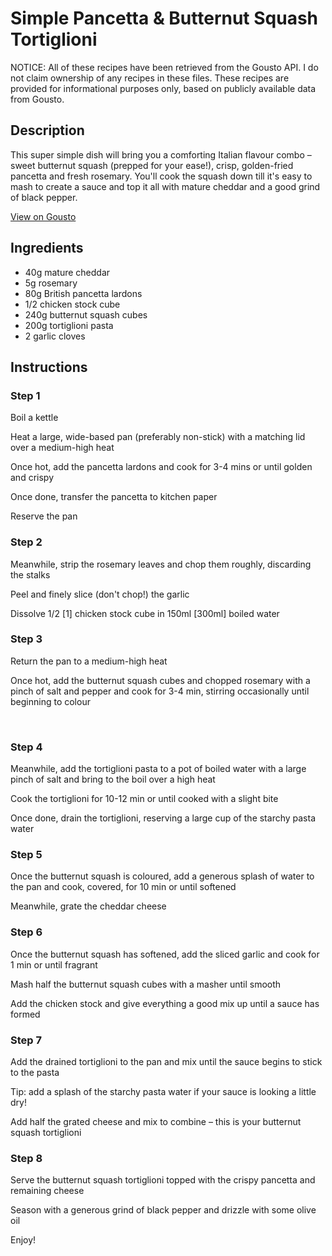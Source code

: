# Simple Pancetta & Butternut Squash Tortiglioni

NOTICE: All of these recipes have been retrieved from the Gousto API. I do not claim ownership of any recipes in these files. These recipes are provided for informational purposes only, based on publicly available data from Gousto.

## Description

This super simple dish will bring you a comforting Italian flavour combo – sweet butternut squash (prepped for your ease!), crisp, golden-fried pancetta and fresh rosemary. You'll cook the squash down till it's easy to mash to create a sauce and top it all with mature cheddar and a good grind of black pepper.

[View on Gousto](https://www.gousto.co.uk/recipes/cookbook/simple-pancetta-butternut-squash-tortiglioni)

## Ingredients

- 40g mature cheddar
- 5g rosemary
- 80g British pancetta lardons
- 1/2 chicken stock cube
- 240g butternut squash cubes
- 200g tortiglioni pasta
- 2 garlic cloves

## Instructions


### Step 1

Boil a kettle


Heat a large, wide-based pan (preferably non-stick) with a matching lid over a medium-high heat


Once hot, add the pancetta lardons and cook for 3-4 mins or until golden and crispy


Once done, transfer the pancetta to kitchen paper


Reserve the pan


### Step 2

Meanwhile, strip the rosemary leaves and chop them roughly, discarding the stalks


Peel and finely slice (don't chop!) the garlic


Dissolve 1/2&nbsp;<span class="text-danger">[1]&nbsp;</span>chicken stock cube in 150ml<span class="text-danger"> [300ml]</span> boiled water


### Step 3

Return the pan to a medium-high heat&nbsp;


Once hot, add the butternut squash cubes and chopped&nbsp;rosemary with a pinch of salt and pepper and cook for 3-4 min, stirring occasionally until beginning to colour


&nbsp;


### Step 4

Meanwhile, add the&nbsp;tortiglioni pasta&nbsp;to a pot of&nbsp;boiled water&nbsp;with a large pinch of&nbsp;salt&nbsp;and bring to the boil over a high heat


Cook the&nbsp;tortiglioni&nbsp;for 10-12 min or until cooked with a slight bite


Once done, drain the&nbsp;tortiglioni, reserving a large cup of the&nbsp;starchy pasta water


### Step 5

Once the butternut squash is coloured, add a generous splash of water to the pan and cook, covered, for 10 min or until softened


Meanwhile, grate the cheddar cheese


### Step 6

Once the butternut squash has softened, add the sliced garlic and&nbsp;cook for 1 min or until fragrant


Mash half the butternut squash cubes with a masher until smooth


Add the chicken stock and give everything a good mix up&nbsp;until a sauce has formed


### Step 7

Add the drained tortiglioni to the pan and mix until the sauce begins to stick to the pasta


Tip: add a splash of the starchy pasta water if your sauce is looking a little dry!


Add half the grated cheese and mix to combine &ndash; this is your butternut squash tortiglioni

### Step 8

Serve the butternut squash tortiglioni topped with the crispy pancetta and remaining cheese


Season with a generous grind of black pepper and drizzle with some olive oil&nbsp;


Enjoy!

